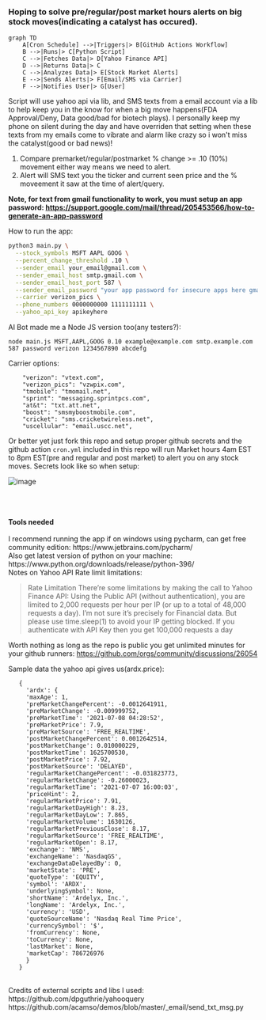 ### Hoping to solve pre/regular/post market hours alerts on big stock moves(indicating a catalyst has occured).


```mermaid
graph TD
    A[Cron Schedule] -->|Triggers|> B[GitHub Actions Workflow]
    B -->|Runs|> C[Python Script]
    C -->|Fetches Data|> D[Yahoo Finance API]
    D -->|Returns Data|> C
    C -->|Analyzes Data|> E[Stock Market Alerts]
    E -->|Sends Alerts|> F[Email/SMS via Carrier]
    F -->|Notifies User|> G[User]
```

Script will use yahoo api via lib, and SMS texts from a email account via a lib to help keep you in the know for when a big move happens(FDA Approval/Deny, Data good/bad for biotech plays). I personally keep my phone on silent during the day and have overriden that setting when these texts from my emails come to vibrate and alarm like crazy so i won't miss the catalyst(good or bad news)!

1. Compare premarket/regular/postmarket % change >= .10 (10%) movement either way means we need to alert.
2. Alert will SMS text you the ticker and current seen price and the % moveement it saw at the time of alert/query.

<b>Note, for text from gmail functionality to work, you must setup an app password: https://support.google.com/mail/thread/205453566/how-to-generate-an-app-password</b>

How to run the app:
```bash
python3 main.py \
  --stock_symbols MSFT AAPL GOOG \
  --percent_change_threshold .10 \
  --sender_email your_email@gmail.com \
  --sender_email_host smtp.gmail.com \
  --sender_email_host_port 587 \
  --sender_email_password "your app password for insecure apps here gmail" \
  --carrier verizon_pics \
  --phone_numbers 0000000000 1111111111 \
  --yahoo_api_key apikeyhere
```

AI Bot made me a Node JS version too(any testers?):
```
node main.js MSFT,AAPL,GOOG 0.10 example@example.com smtp.example.com 587 password verizon 1234567890 abcdefg
```

Carrier options: 
```
    "verizon": "vtext.com",
    "verizon_pics": "vzwpix.com",
    "tmobile": "tmomail.net",
    "sprint": "messaging.sprintpcs.com",
    "at&t": "txt.att.net",
    "boost": "smsmyboostmobile.com",
    "cricket": "sms.cricketwireless.net",
    "uscellular": "email.uscc.net",
```

Or better yet just fork this repo and setup proper github secrets and the github action ```cron.yml``` included in this repo will run Market hours 4am EST to 8pm EST(pre and regular and post market) to alert
you on any stock moves. Secrets look like so when setup:

![image](https://github.com/user-attachments/assets/babe896d-7121-4d88-8e02-e1ec98140f8a)



<br />
<br />
<br />
<b>Tools needed</b><br /><br />
I recommend running the app if on windows using pycharm, can get free community edition: https://www.jetbrains.com/pycharm/<br />
Also get latest version of python on your machine: https://www.python.org/downloads/release/python-396/

<br />
Notes on Yahoo API Rate limit limitations:

> Rate Limitation
> There’re some limitations by making the call to Yahoo Finance API:
> Using the Public API (without authentication), you are limited to 2,000 requests per hour per IP (or up to a total of 48,000 requests a day).
> I’m not sure it’s precisely for Financial data. But please use time.sleep(1) to avoid your IP getting blocked.
> If you authenticate with API Key then you get 100,000 requests a day

Worth nothing as long as the repo is public you get unlimited minutes for your github runners: https://github.com/orgs/community/discussions/26054 

Sample data the yahoo api gives us(ardx.price):
```
   {
     'ardx': {
     'maxAge': 1, 
     'preMarketChangePercent': -0.0012641911, 
     'preMarketChange': -0.009999752, 
     'preMarketTime': '2021-07-08 04:28:52', 
     'preMarketPrice': 7.9, 
     'preMarketSource': 'FREE_REALTIME', 
     'postMarketChangePercent': 0.0012642514, 
     'postMarketChange': 0.010000229, 
     'postMarketTime': 1625700530, 
     'postMarketPrice': 7.92, 
     'postMarketSource': 'DELAYED', 
     'regularMarketChangePercent': -0.031823773, 
     'regularMarketChange': -0.26000023, 
     'regularMarketTime': '2021-07-07 16:00:03', 
     'priceHint': 2, 
     'regularMarketPrice': 7.91, 
     'regularMarketDayHigh': 8.23, 
     'regularMarketDayLow': 7.865, 
     'regularMarketVolume': 1630126, 
     'regularMarketPreviousClose': 8.17, 
     'regularMarketSource': 'FREE_REALTIME', 
     'regularMarketOpen': 8.17, 
     'exchange': 'NMS', 
     'exchangeName': 'NasdaqGS', 
     'exchangeDataDelayedBy': 0, 
     'marketState': 'PRE', 
     'quoteType': 'EQUITY', 
     'symbol': 'ARDX', 
     'underlyingSymbol': None, 
     'shortName': 'Ardelyx, Inc.', 
     'longName': 'Ardelyx, Inc.', 
     'currency': 'USD', 
     'quoteSourceName': 'Nasdaq Real Time Price', 
     'currencySymbol': '$', 
     'fromCurrency': None, 
     'toCurrency': None, 
     'lastMarket': None, 
     'marketCap': 786726976
     }
   }
```

<br />
Credits of external scripts and libs I used: <br />
https://github.com/dpguthrie/yahooquery<br />
https://github.com/acamso/demos/blob/master/_email/send_txt_msg.py<br />
